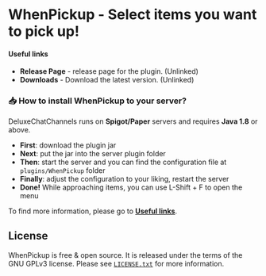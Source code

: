 # WhenPickup - Select items you want to pick up!

#### Useful links
* **Release Page** - release page for the plugin. (Unlinked)
* **Downloads** - Download the latest version. (Unlinked)

### 📥 How to install WhenPickup to your server?
DeluxeChatChannels runs on **Spigot/Paper** servers and requires **Java 1.8** or above.
* **First**: download the plugin jar
* **Next**: put the jar into the server plugin folder
* **Then**: start the server and you can find the configuration file at `plugins/WhenPickup` folder
* **Finally**: adjust the configuration to your liking, restart the server
* **Done!** While approaching items, you can use L-Shift + F to open the menu

To find more information, please go to [**Useful links**](#useful-links).

## License
WhenPickup is free & open source. It is released under the terms of the GNU GPLv3 license.
Please see [`LICENSE.txt`](LICENSE.txt) for more information. 




